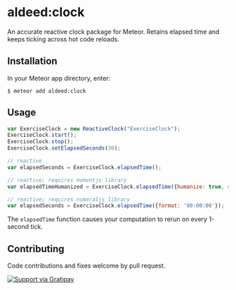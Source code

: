 aldeed:clock
=========================

An accurate reactive clock package for Meteor. Retains elapsed time and keeps ticking across hot code reloads.

## Installation

In your Meteor app directory, enter:

```
$ meteor add aldeed:clock
```

## Usage

```js
var ExerciseClock = new ReactiveClock("ExerciseClock");
ExerciseClock.start();
ExerciseClock.stop();
ExerciseClock.setElapsedSeconds(30);

// reactive
var elapsedSeconds = ExerciseClock.elapsedTime();

// reactive; requires momentjs library
var elapsedTimeHumanized = ExerciseClock.elapsedTime({humanize: true, suffix: true});

// reactive; requires numeraljs library
var elapsedSeconds = ExerciseClock.elapsedTime({format: '00:00:00'});
```

The `elapsedTime` function causes your computation to rerun on every 1-second tick.

## Contributing

Code contributions and fixes welcome by pull request.

[![Support via Gratipay](https://cdn.rawgit.com/gratipay/gratipay-badge/2.1.3/dist/gratipay.png)](https://gratipay.com/aldeed/)
